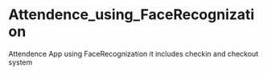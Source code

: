 # Attendence_using_FaceRecognization
Attendence App using FaceRecognization it includes checkin and checkout system

